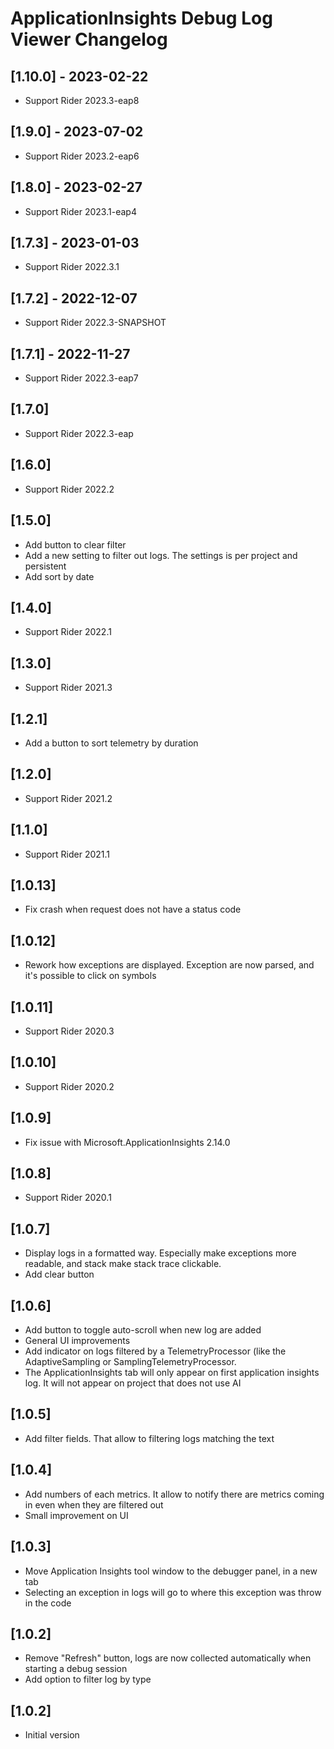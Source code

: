 # ApplicationInsights Debug Log Viewer Changelog

## [1.10.0] - 2023-02-22

* Support Rider 2023.3-eap8

## [1.9.0] - 2023-07-02

* Support Rider 2023.2-eap6

## [1.8.0] - 2023-02-27

* Support Rider 2023.1-eap4

## [1.7.3] - 2023-01-03

* Support Rider 2022.3.1

## [1.7.2] - 2022-12-07

* Support Rider 2022.3-SNAPSHOT

## [1.7.1] - 2022-11-27

* Support Rider 2022.3-eap7

## [1.7.0]

* Support Rider 2022.3-eap

## [1.6.0]

* Support Rider 2022.2

## [1.5.0]

* Add button to clear filter
* Add a new setting to filter out logs. The settings is per project and persistent
* Add sort by date

## [1.4.0]

* Support Rider 2022.1

## [1.3.0]

* Support Rider 2021.3

## [1.2.1]

* Add a button to sort telemetry by duration

## [1.2.0]

* Support Rider 2021.2

## [1.1.0]

* Support Rider 2021.1

## [1.0.13]

* Fix crash when request does not have a status code

## [1.0.12]

* Rework how exceptions are displayed. Exception are now parsed, and it's possible to click on symbols

## [1.0.11]

* Support Rider 2020.3

## [1.0.10]

* Support Rider 2020.2

## [1.0.9]

* Fix issue with Microsoft.ApplicationInsights 2.14.0

## [1.0.8]

* Support Rider 2020.1

## [1.0.7]

* Display logs in a formatted way. Especially make exceptions more readable, and stack make stack trace clickable.
* Add clear button

## [1.0.6]

* Add button to toggle auto-scroll when new log are added
* General UI improvements
* Add indicator on logs filtered by a TelemetryProcessor (like the AdaptiveSampling or SamplingTelemetryProcessor.
* The ApplicationInsights tab will only appear on first application insights log. It will not appear on project that does not use AI

## [1.0.5]

* Add filter fields. That allow to filtering logs matching the text

## [1.0.4]

* Add numbers of each metrics. It allow to notify there are metrics coming in even when they are filtered out
* Small improvement on UI

## [1.0.3]

* Move Application Insights tool window to the debugger panel, in a new tab
* Selecting an exception in logs will go to where this exception was throw in the code

## [1.0.2]

* Remove "Refresh" button, logs are now collected automatically when starting a debug session
* Add option to filter log by type

## [1.0.2]

* Initial version